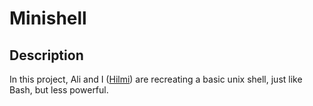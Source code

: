# Minishell

## Description
In this project, Ali and I ([Hilmi](https://github.com/hilmi-yilmaz)) are recreating a basic unix shell, just like Bash, but less powerful.
